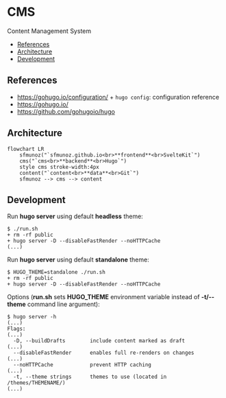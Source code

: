 # CMS

Content Management System

- [References](#references)
- [Architecture](#architecture)
- [Development](#development)

## References

- https://gohugo.io/configuration/ + `hugo config`: configuration reference
- https://gohugo.io/
- https://github.com/gohugoio/hugo

## Architecture

```mermaid
flowchart LR
    sfmunoz("`sfmunoz.github.io<br>**frontend**<br>SvelteKit`")
    cms("`cms<br>**backend**<br>Hugo`")
    style cms stroke-width:4px
    content("`content<br>**data**<br>Git`")
    sfmunoz --> cms --> content
```

## Development

Run **hugo server** using default **headless** theme:

```
$ ./run.sh
+ rm -rf public
+ hugo server -D --disableFastRender --noHTTPCache
(...)
```

Run **hugo server** using default **standalone** theme:

```
$ HUGO_THEME=standalone ./run.sh
+ rm -rf public
+ hugo server -D --disableFastRender --noHTTPCache
```

Options (**run.sh** sets **HUGO_THEME** environment variable instead of **-t/--theme** command line argument):

```
$ hugo server -h
(...)
Flags:
(...)
  -D, --buildDrafts        include content marked as draft
(...)
  --disableFastRender      enables full re-renders on changes
(...)
  --noHTTPCache            prevent HTTP caching
(...)
  -t, --theme strings      themes to use (located in /themes/THEMENAME/)
(...)
```
